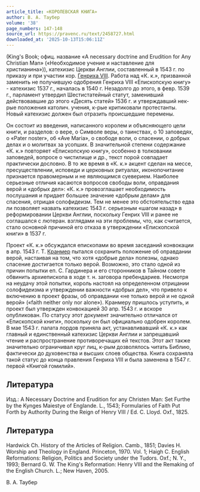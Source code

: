 ```yaml
---
article_title: «КОРОЛЕВСКАЯ КНИГА»
author: В. А. Таубер
volume: '38'
page_numbers: 147-148
source_url: https://pravenc.ru/text/2458727.html
downloaded_at: '2025-10-13T15:06:11Z'
---
```


(King's Book; офиц. название «A necessary doctrine and Erudition for Аny Christian Man» («Необходимое учение и наставление для христианина»)), катехизис Церкви Англии, составленный в 1543 г. по приказу и при участии кор. [Генриха VIII](<https://pravenc.ru/text/Генриха VIII.html>). Работа над «К. к.», призванной заменить не получившую одобрения Генриха VIII «Епископскую книгу» - катехизис 1537 г., началась в 1540 г. Незадолго до этого, в февр. 1539 г., парламент утвердил Шестистатейный статут, заменивший действовавшие до этого «Десять статей» 1536 г. и утверждавший нек-рые положения католич. учения, к-рые критиковали протестанты. Новый катехизис должен был отразить происшедшие перемены.

Он состоит из введения, написанного королем и объясняющего цели книги, и разделов: о вере, о Символе веры, о таинствах, о 10 заповедях, о «Pater noster», об «Ave Maria», о свободе воли, о спасении, о добрых делах и о молитвах за усопших. В значительной степени содержание «К. к.» повторяет «Епископскую книгу», особенно в толковании заповедей, вопросе о чистилище и др., текст порой совпадает практически дословно. В то же время в «К. к.» акцент сделан на мессе, пресуществлении, исповеди и церковных ритуалах, иконопочитание признается правомерным и не являющимся суеверием. Наиболее серьезные отличия касаются вопросов свободы воли, оправдания верой и «добрых дел»: «К. к.» провозглашает необходимость послушания и придает большее значение «добрым делам» для спасения, отрицая солофидеизм. Тем не менее это обстоятельство едва ли позволяет назвать катехизис 1543 г. серьезным «шагом назад» в реформировании Церкви Англии, поскольку Генрих VIII и ранее не соглашался с лютеран. взглядами на эти проблемы, что, как считается, стало основной причиной его отказа в утверждении «Епископской книги» в 1537 г.

Проект «К. к.» обсуждался епископами во время заседаний конвокации в апр. 1543 г. Т. [Кранмер](https://pravenc.ru/text/Кранмер.html) пытался сохранить положение об оправдании верой, настаивая на том, что хотя «добрые дела» полезны, однако спасение достигается только верой. Возможно, это стало одной из причин попытки еп. С. Гардинера и его сторонников в Тайном совете обвинить архиепископа в ходе т. н. заговора пребендариев. Несмотря на неудачу этой попытки, король настоял на определенном отрицании солофидеизма и утверждении важности «добрых дел», что привело к включению в проект фразы, об оправдании «не только верой и не одной верой» («faith neither only nor alone»). Кранмеру пришлось уступить, и проект был утвержден конвокацией 30 апр. 1543 г. и вскоре опубликован. По статусу этот документ значительно отличался от «Епископской книги», поскольку он был официально одобрен королем. В мае 1543 г. палата лордов приняла акт, устанавливавший «К. к.» как главный и единственный катехизис Церкви Англии и запрещавший чтение и распространение противоречащих ей текстов. Этот акт также значительно ограничивал круг лиц, к-рым дозволялось читать Библию, фактически до духовенства и высших слоев общества. Книга сохраняла такой статус до конца правления Генриха VIII и была заменена в 1547 г. первой «Книгой гомилий».

## Литература

Изд.: A Necessary Doctrine and Erudition for any Christen Man: Set Furthe by the Kynges Maiestye of Englande. L., 1543; Formularies of Faith Put Forth by Authority During the Reign of Henry VIII / Ed. C. Lloyd. Oxf., 1825.

## Литература

Hardwick Ch. History of the Articles of Religion. Camb., 1851; Davies H. Worship and Theology in England. Princeton, 1970. Vol. 1; Haigh C. English Reformations: Religion, Politics and Society under the Tudors. Oxf.; N. Y., 1993; Bernard G. W. The King's Reformation: Henry VIII and the Remaking of the English Church. L.; New Haven, 2005.

В. А. Таубер
